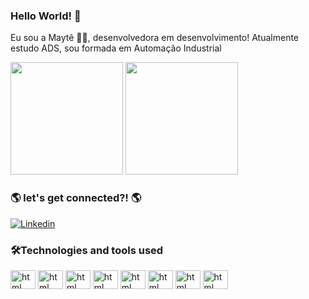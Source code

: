 ### Hello World! 👋

Eu sou a Maytê 👩🏾, desenvolvedora em desenvolvimento! Atualmente estudo ADS, sou formada em Automação Industrial
<div>
  <img height="180em" src="https://github-readme-stats.vercel.app/api?username=maytearaujo&show_icons=true&theme=tokyonight">
  <img height="180em" src="https://github-readme-stats.vercel.app/api/top-langs/?username=maytearaujo&layout=compact">
</div>

### 🌎 let's get connected?! 🌎

[![Linkedin](https://img.shields.io/badge/LinkedIn-0077B5?style=for-the-badge&logo=linkedin&logoColor=white)](https://www.linkedin.com/in/maytearaujo/)

### 🛠️Technologies and tools used
<div>
  <img align="center" alt="html" height="30" width="40" src="https://cdn.jsdelivr.net/gh/devicons/devicon/icons/html5/html5-plain-wordmark.svg" />
  <img align="center" alt="html" height="30" width="40" src="https://cdn.jsdelivr.net/gh/devicons/devicon/icons/cplusplus/cplusplus-line.svg" />
          
  <img align="center" alt="html" height="30" width="40" src="https://cdn.jsdelivr.net/gh/devicons/devicon/icons/php/php-original.svg" />
          
  <img align="center" alt="html" height="30" width="40" src="https://cdn.jsdelivr.net/gh/devicons/devicon/icons/laravel/laravel-plain-wordmark.svg" />
  
  <img align="center" alt="html" height="30" width="40" src="https://cdn.jsdelivr.net/gh/devicons/devicon/icons/css3/css3-plain-wordmark.svg" />

<img align="center" alt="html" height="30" width="40" src="https://cdn.jsdelivr.net/gh/devicons/devicon/icons/java/java-original-wordmark.svg" />

<img align="center" alt="html" height="30" width="40" src="https://cdn.jsdelivr.net/gh/devicons/devicon/icons/javascript/javascript-plain.svg" />
          
          
  <img align="center" alt="html" height="30" width="40" src="">
</div>
<!--
**maytearaujo/maytearaujo** is a ✨ _special_ ✨ repository because its `README.md` (this file) appears on your GitHub profile.

Here are some ideas to get you started:

- 🔭 I’m currently working on ...
- 🌱 I’m currently learning ...
- 👯 I’m looking to collaborate on ...
- 🤔 I’m looking for help with ...
- 💬 Ask me about ...
- 📫 How to reach me: ...
- 😄 Pronouns: ...
- ⚡ Fun fact: ...
-->
